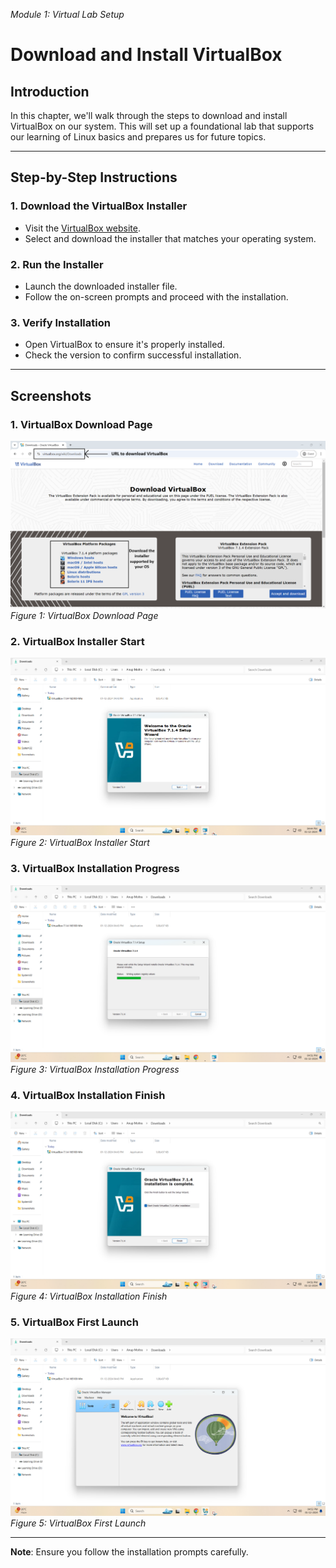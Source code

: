 *Module 1: Virtual Lab Setup*
# Download and Install VirtualBox

## Introduction
In this chapter, we'll walk through the steps to download and install VirtualBox on our system. This will set up a foundational lab that supports our learning of Linux basics and prepares us for future topics.

---

## Step-by-Step Instructions

### 1. Download the VirtualBox Installer
- Visit the [VirtualBox website](https://www.virtualbox.org/wiki/Downloads).
- Select and download the installer that matches your operating system.

### 2. Run the Installer
- Launch the downloaded installer file.
- Follow the on-screen prompts and proceed with the installation.

### 3. Verify Installation
- Open VirtualBox to ensure it's properly installed.
- Check the version to confirm successful installation.

---

## Screenshots

### 1. VirtualBox Download Page
![VirtualBox Download Page](screenshots/01-virtualbox-download-page.png)  
*Figure 1: VirtualBox Download Page*

### 2. VirtualBox Installer Start
![VirtualBox Installer Start](screenshots/02-virtualbox-installer-start.png)  
*Figure 2: VirtualBox Installer Start*

### 3. VirtualBox Installation Progress
![VirtualBox Installation Progress](screenshots/03-virtualbox-installation-progress.png)  
*Figure 3: VirtualBox Installation Progress*

### 4. VirtualBox Installation Finish
![VirtualBox Installation Finish](screenshots/04-virtualbox-installation-finish.png)  
*Figure 4: VirtualBox Installation Finish*

### 5. VirtualBox First Launch
![VirtualBox First Launch](screenshots/05-virtualbox-first-launch.png)  
*Figure 5: VirtualBox First Launch*

---

**Note**: Ensure you follow the installation prompts carefully.

